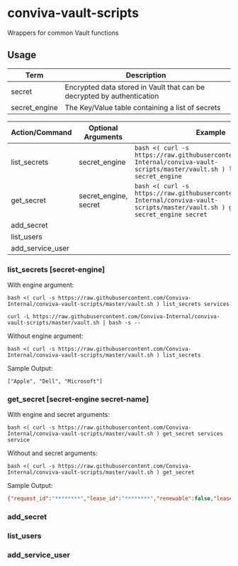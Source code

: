 # conviva-vault-scripts
Wrappers for common Vault functions

## Usage
| Term          | Description                                                            |
| -             | -                                                                      |
| secret        | Encrypted data stored in Vault that can be decrypted by authentication |
| secret_engine | The Key/Value table containing a list of secrets                       |

| Action/Command   | Optional Arguments    | Example                                                                                                                                 |
| -                | -                     | -                                                                                                                                       |
| list_secrets     | secret_engine         | `bash <( curl -s https://raw.githubusercontent.com/Conviva-Internal/conviva-vault-scripts/master/vault.sh ) list_secrets secret_engine` |
| get_secret       | secret_engine, secret | `bash <( curl -s https://raw.githubusercontent.com/Conviva-Internal/conviva-vault-scripts/master/vault.sh ) get_secret secret_engine secret`
| add_secret       |
| list_users       |
| add_service_user |


### list_secrets [secret-engine]
With engine argument:
```shell
bash <( curl -s https://raw.githubusercontent.com/Conviva-Internal/conviva-vault-scripts/master/vault.sh ) list_secrets services

curl -L https://raw.githubusercontent.com/Conviva-Internal/conviva-vault-scripts/master/vault.sh | bash -s -- 
```

Without engine argument:
```shell
bash <( curl -s https://raw.githubusercontent.com/Conviva-Internal/conviva-vault-scripts/master/vault.sh ) list_secrets
```

Sample Output:
```shell
["Apple", "Dell", "Microsoft"]
```

### get_secret [secret-engine secret-name]
With engine and secret arguments:
```shell
bash <( curl -s https://raw.githubusercontent.com/Conviva-Internal/conviva-vault-scripts/master/vault.sh ) get_secret services service
```

Without and secret arguments:
```shell
bash <( curl -s https://raw.githubusercontent.com/Conviva-Internal/conviva-vault-scripts/master/vault.sh ) get_secret
```

Sample Output:
```json
{"request_id":"********","lease_id":"********","renewable":false,"lease_duration":0,"data":{"data":{"password":"********","username":"********"},"metadata":{"created_time":"********","deletion_time":"","destroyed":false,"version":1}},"wrap_info":null,"warnings":null,"auth":null}
```

### add_secret

### list_users

### add_service_user
